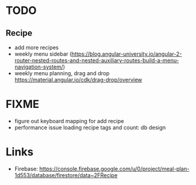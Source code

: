 # TODO
## Recipe
* add more recipes 
* weekly menu sidebar (https://blog.angular-university.io/angular-2-router-nested-routes-and-nested-auxiliary-routes-build-a-menu-navigation-system/)
* weekly menu planning, drag and drop https://material.angular.io/cdk/drag-drop/overview

# FIXME 
* figure out keyboard mapping for add recipe
* performance issue loading recipe tags and count: db design 

# Links
* Firebase: https://console.firebase.google.com/u/0/project/meal-plan-1d553/database/firestore/data~2FRecipe

